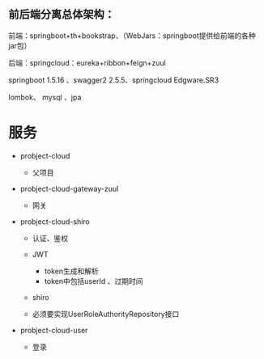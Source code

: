 ## 前后端分离总体架构：

前端：springboot+th+bookstrap、（WebJars：springboot提供给前端的各种jar包）

后端：springcloud：eureka+ribbon+feign+zuul

springboot 1.5.16 、swagger2 2.5.5、springcloud Edgware.SR3

lombok、  mysql 、jpa

# 服务

- probject-cloud
  - 父项目
- probject-cloud-gateway-zuul
  - 网关


- probject-cloud-shiro 

  - 认证、鉴权


  - JWT
    - token生成和解析
    - token中包括userId 、过期时间
  - shiro
  - 必须要实现UserRoleAuthorityRepository接口

- probject-cloud-user

  - 登录